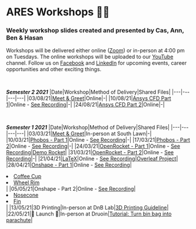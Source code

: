 # ARES Workshops 🚀🚀
### Weekly workshop slides created and presented by Cas, Ann, Ben & Hasan

Workshops will be delivered either online ([Zoom](https://unimelb.zoom.us/j/85679426097?pwd=Z1NqdjZQdzVKaVVFZmdTUmJrQVJpdz09)) or in-person at 4:00 pm on Tuesdays. The online workshops will be uploaded to our [YouTube](https://www.youtube.com/channel/UCSasWA_I84a9hVrnzslJ3YQ) channel. Follow us on  [Facebook](https://www.facebook.com/unimelbARES) and [LinkedIn](https://www.linkedin.com/company/aerospace-rocket-engineering-society/posts/?feedView=all) for upcoming events, career opportunities and other exciting things.

</br>


***Semester 2 2021***
|Date|Workshop|Method of Delivery|Shared Files|
|---|---|---|---|
|03/08/21|[Meet & Greet](./slides/Sem2/S2-WS1-Meet-Greet.pdf)|Online|-|
|10/08/21|[Ansys CFD Part 1](./slides/Sem2/S2-WS2-Ansys-CFD.pdf)|Online - [See Recording](https://www.youtube.com/watch?v=ZT-HnA5RheQ)|-|
|24/08/21|[Ansys CFD Part 2](./slides/Sem2/S2-WS2-Ansys-CFD.pdf)|Online|-|


</br>

***Semester 1 2021***
|Date|Workshop|Method of Delivery|Shared Files|
|---|---|---|---|
|03/03/21|[Meet & Greet](./slides/Sem1/S1-WS1-Meet-Greet.pdf)|In-person at South Lawn|-|
|10/03/21|[Phobos - Part 1](./slides/Sem1/S1-WS2-Phobos-1.pdf)|Online - [See Recording](https://www.youtube.com/watch?v=kmtaQ6ULfso&t=1489s)|-|
|17/03/21|[Phobos - Part 2](./slides/Sem1/S1-WS3-Phobos-2.pdf)|Online - [See Recording](https://www.youtube.com/watch?v=rxZV-F53qOA)|-|
|24/03/21|[OpenRocket - Part 1](./slides/Sem1/S1-WS4-OpenRocket-1.pdf)|Online - [See Recording](https://www.youtube.com/watch?v=RpNqq0m34yA)|[Demo Rocket](./resources/demo_rocket.ork)|
|31/03/21|[OpenRocket - Part 2](./slides/Sem1/S1-WS5-OpenRocket-2.pdf)|Online - [See Recording](https://www.youtube.com/watch?v=5jfu5QF4BlI)|-|
|21/04/21|[LaTeX](./slides/Sem1/S1-WS6-LaTeX.pdf)|Online - [See Recording](https://www.youtube.com/watch?v=T4Ux1DQ6-iM&t=1s)|[Overleaf Project](https://www.overleaf.com/4869646264xdfntphtbtzq)|
|28/04/21|[Onshape - Part 1](./slides/Sem1/S1-WS7-Onshape-1.pdf)|Online - [See Recording](https://www.youtube.com/watch?v=EPNUbsDQIAE)|<li>[Coffee Cup](https://learn.onshape.com/learn/course/fundamentals-part-design-using-part-studios/creating-basic-part-features/exercise-coffee-cup)</li><li>[Wheel Rim](https://learn.onshape.com/learn/course/fundamentals-part-design-using-part-studios/creating-draft-shell-and-rib-features/exercise-wheel-rim)</li>|
|05/05/21|Onshape - Part 2|Online - [See Recording](https://www.youtube.com/watch?v=AyrhEx65o34&t=4s)| <li>[Nosecone](./resources/part_Studio_1_Nosecone)</li><li>[Fin](./resources/part/part_Studio_1_Fin_can)</li>|
|13/05/21|3D Printing|In-person at DnB Lab|[3D Printing Guideline](./resources/3D_printing_your_design.md)|
|22/05/21|🚀 Launch 🚀|In-person at Druoin|[Tutorial: Turn bin bag into parachute](https://www.youtube.com/watch?v=TrWMO4ewJg0)|

